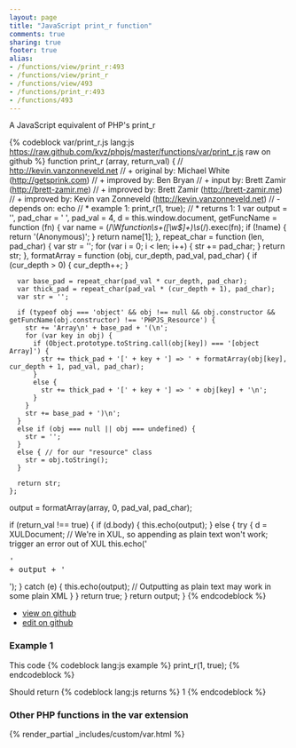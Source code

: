 ```yaml
---
layout: page
title: "JavaScript print_r function"
comments: true
sharing: true
footer: true
alias:
- /functions/view/print_r:493
- /functions/view/print_r
- /functions/view/493
- /functions/print_r:493
- /functions/493
---
```

<!-- Generated by Rakefile:build -->
A JavaScript equivalent of PHP's print_r

{% codeblock var/print_r.js lang:js https://raw.github.com/kvz/phpjs/master/functions/var/print_r.js raw on github %}
function print_r (array, return_val) {
  // http://kevin.vanzonneveld.net
  // +   original by: Michael White (http://getsprink.com)
  // +   improved by: Ben Bryan
  // +      input by: Brett Zamir (http://brett-zamir.me)
  // +      improved by: Brett Zamir (http://brett-zamir.me)
  // +   improved by: Kevin van Zonneveld (http://kevin.vanzonneveld.net)
  // -    depends on: echo
  // *     example 1: print_r(1, true);
  // *     returns 1: 1
  var output = '',
    pad_char = ' ',
    pad_val = 4,
    d = this.window.document,
    getFuncName = function (fn) {
      var name = (/\W*function\s+([\w\$]+)\s*\(/).exec(fn);
      if (!name) {
        return '(Anonymous)';
      }
      return name[1];
    },
    repeat_char = function (len, pad_char) {
      var str = '';
      for (var i = 0; i < len; i++) {
        str += pad_char;
      }
      return str;
    },
    formatArray = function (obj, cur_depth, pad_val, pad_char) {
      if (cur_depth > 0) {
        cur_depth++;
      }

      var base_pad = repeat_char(pad_val * cur_depth, pad_char);
      var thick_pad = repeat_char(pad_val * (cur_depth + 1), pad_char);
      var str = '';

      if (typeof obj === 'object' && obj !== null && obj.constructor && getFuncName(obj.constructor) !== 'PHPJS_Resource') {
        str += 'Array\n' + base_pad + '(\n';
        for (var key in obj) {
          if (Object.prototype.toString.call(obj[key]) === '[object Array]') {
            str += thick_pad + '[' + key + '] => ' + formatArray(obj[key], cur_depth + 1, pad_val, pad_char);
          }
          else {
            str += thick_pad + '[' + key + '] => ' + obj[key] + '\n';
          }
        }
        str += base_pad + ')\n';
      }
      else if (obj === null || obj === undefined) {
        str = '';
      }
      else { // for our "resource" class
        str = obj.toString();
      }

      return str;
    };

  output = formatArray(array, 0, pad_val, pad_char);

  if (return_val !== true) {
    if (d.body) {
      this.echo(output);
    }
    else {
      try {
        d = XULDocument; // We're in XUL, so appending as plain text won't work; trigger an error out of XUL
        this.echo('<pre xmlns="http://www.w3.org/1999/xhtml" style="white-space:pre;">' + output + '</pre>');
      } catch (e) {
        this.echo(output); // Outputting as plain text may work in some plain XML
      }
    }
    return true;
  }
  return output;
}
{% endcodeblock %}

 - [view on github](https://github.com/kvz/phpjs/blob/master/functions/var/print_r.js)
 - [edit on github](https://github.com/kvz/phpjs/edit/master/functions/var/print_r.js)

### Example 1
This code
{% codeblock lang:js example %}
print_r(1, true);
{% endcodeblock %}

Should return
{% codeblock lang:js returns %}
1
{% endcodeblock %}


### Other PHP functions in the var extension
{% render_partial _includes/custom/var.html %}
